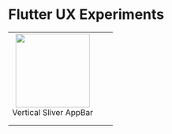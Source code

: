 # Flutter UX Experiments

| | | |
|:-------------------------:|:-------------------------:|:-------------------------:|
|<img width="150" align="center" src="../assets/recordings/sliver_appbar_vertical.gif?raw=true"> <br> Vertical Sliver AppBar |||
||||
||||
